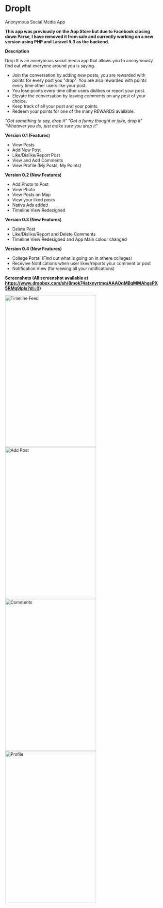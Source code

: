 # DropIt
Anonymous Social Media App

<strong>This app was previously on the App Store but due to Facebook closing down Parse, I have removed it from sale and currently working on a new version using PHP and Laravel 5.3 as the backend.</strong>

<b>Description</b>

Drop It is an anonymous social media app that allows you to anonymously find out what everyone around you is saying.
<ul>
  <li>Join the conversation by adding new posts, you are rewarded with points for every post you "drop". You are also rewarded with points every time other users like your post.</li>
  <li>You lose points every time other users dislikes or report your post.</li>
  <li>Elevate the conversation by leaving comments on any post of your choice.</li>
  <li>Keep track of all your post and your points.</li>
  <li>Redeem your points for one of the many REWARDS available.</li>
</ul>
<i>
"Got something to say, drop it"
"Got a funny thought or joke, drop it"
"Whatever you do, just make sure you drop it"
</i>

<b>Version 0.1 (Features)</b>
<ul>
  <li>View Posts</li>
  <li>Add New Post</li>
  <li>Like/Dislike/Report Post</li>
  <li>View and Add Comments</li>
  <li>View Profile (My Posts, My Points)</li>
</ul>

<b>Version 0.2 (New Features)</b>
<ul>
  <li>Add Photo to Post</li>
  <li>View Photo</li>
  <li>View Posts on Map</li>
  <li>View your liked posts</li>
  <li>Native Ads added</li>
  <li>Timeline View Redesigned</li>
</ul>

<b>Version 0.3 (New Features)</b>
<ul>
  <li>Delete Post</li>
  <li>Like/Dislike/Report and Delete Comments </li>
  <li>Timeline View Redesigned and App Main colour changed</li>
</ul>

<b>Version 0.4 (New Features)</b>
<ul>
<li>College Portal (Find out what is going on in othere colleges)</li>
<li>Recevive Notifications when user likes/reports your comment or post</li>
<li>Notification View (for viewing all your notifications)</li>
</ul>

<b>Screenshots (All screenshot available at https://www.dropbox.com/sh/8mok74atxnyrtmq/AAAOqMBqMMAhgsPX5RMq9IpIa?dl=0)</b> 

<img src="https://github.com/d08115858/DropIt/blob/master/Screenshot/Version%200.2/App%20Store/4%20(640%20x%201096)/Timeline(4).png" alt="Timeline Feed" height="500" width="300" align="left">

<img src="https://github.com/d08115858/DropIt/blob/master/Screenshot/Version%200.2/App%20Store/4%20(640%20x%201096)/NewPost(4).png" alt="Add Post" height="500" width="300" align="left">

<img src="https://github.com/d08115858/DropIt/blob/master/Screenshot/Version%200.1/App%20Store/4%20(640%20x%201096)/Comments(4).png" alt="Comments" height="500" width="300" align="left">

<img src="https://github.com/d08115858/DropIt/blob/master/Screenshot/Version%200.1/App%20Store/4%20(640%20x%201096)/Profile(4).png" alt="Profile" height="500" width="300" align="left">


